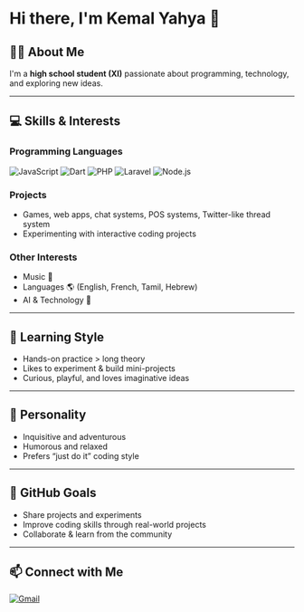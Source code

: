 # Hi there, I'm Kemal Yahya 👋

## 🧑‍💻 About Me
I'm a **high school student (XI)** passionate about programming, technology, and exploring new ideas.

---

## 💻 Skills & Interests

### Programming Languages
![JavaScript](https://img.shields.io/badge/JavaScript-F7DF1E?style=for-the-badge&logo=javascript&logoColor=black)
![Dart](https://img.shields.io/badge/Dart-0175C2?style=for-the-badge&logo=dart&logoColor=white)
![PHP](https://img.shields.io/badge/PHP-777BB4?style=for-the-badge&logo=php&logoColor=white)
![Laravel](https://img.shields.io/badge/Laravel-FF2D20?style=for-the-badge&logo=laravel&logoColor=white)
![Node.js](https://img.shields.io/badge/Node.js-339933?style=for-the-badge&logo=node.js&logoColor=white)

### Projects
- Games, web apps, chat systems, POS systems, Twitter-like thread system  
- Experimenting with interactive coding projects

### Other Interests
- Music 🎵  
- Languages 🌎 (English, French, Tamil, Hebrew)  
- AI & Technology 🤖

---

## 🎯 Learning Style
- Hands-on practice > long theory  
- Likes to experiment & build mini-projects  
- Curious, playful, and loves imaginative ideas

---

## 🌟 Personality
- Inquisitive and adventurous  
- Humorous and relaxed  
- Prefers “just do it” coding style

---

## 🔭 GitHub Goals
- Share projects and experiments  
- Improve coding skills through real-world projects  
- Collaborate & learn from the community

---

## 📫 Connect with Me
[![Gmail](https://img.shields.io/badge/Gmail-D14836?style=for-the-badge&logo=gmail&logoColor=white)](mailto:much.edika@gmail.com)
